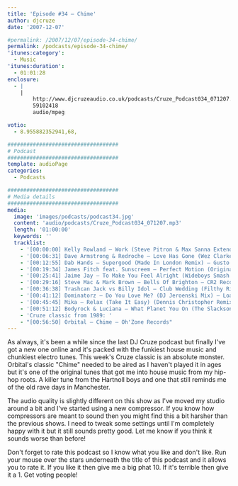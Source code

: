 ```yaml
---
title: 'Episode #34 – Chime'
author: djcruze
date: '2007-12-07'

#permalink: /2007/12/07/episode-34-chime/
permalink: /podcasts/episode-34-chime/
'itunes:category':
  - Music
'itunes:duration':
  - 01:01:28
enclosure:
  - |
    |
        http://www.djcruzeaudio.co.uk/podcasts/Cruze_Podcast034_071207.mp3
        59102418
        audio/mpeg

votio:
  - 8.955882352941,68,

###################################
# Podcast
###################################
template: audioPage
categories:
  - Podcasts

###################################
# Media details
###################################
media:
  image: 'images/podcasts/podcast34.jpg'
  content: 'audio/podcasts/Cruze_Podcast034_071207.mp3'
  length: '01:00:00'
  keywords: ''
  tracklist:
    - '[00:00:00] Kelly Rowland – Work (Steve Pitron & Max Sanna Extended Remix) – RCA'
    - '[00:06:31] Dave Armstrong & Redroche – Love Has Gone (Wez Clarke Remix) – Hed Kandi'
    - '[00:12:55] Dab Hands – Supergood (Made In London Remix) – Gusto'
    - '[00:19:34] James Fitch feat. Sunscreem – Perfect Motion (Original Mix) – Cayenne Recordings'
    - '[00:25:41] Jaime Jay – To Make You Feel Alright (Wideboys Smash N Grab Dub Mix) – White'
    - '[00:29:16] Steve Mac & Mark Brown – Bells Of Brighton – CR2 Records'
    - '[00:36:38] Trashcan Jack vs Billy Idol – Club Wedding (Filthy Rich Dub) – Frenetic'
    - '[00:41:12] Dominatorz – Do You Love Me? (DJ Jeroenski Mix) – Loaded'
    - '[00:45:45] Mika – Relax (Take It Easy) (Dennis Christopher Remix) – Casablanca'
    - '[00:51:12] Bodyrock & Luciana – What Planet You On (The Slacksons Mix) – Phonetic'
    - 'Cruze classic from 1989: '
    - "[00:56:50] Orbital – Chime – Oh'Zone Records"
---
```


As always, it's been a while since the last DJ Cruze podcast but finally I've got a new one online and it's packed with the funkiest house music and chunkiest electro tunes. This week's Cruze classic is an absolute monster. Orbital's classic "Chime" needed to be aired as I haven't played it in ages but it's one of the original tunes that got me into house music from my hip-hop roots. A killer tune from the Hartnoll boys and one that still reminds me of the old rave days in Manchester.

The audio quality is slightly different on this show as I've moved my studio around a bit and I've started using a new compressor. If you know how compressors are meant to sound then you might find this a bit harsher than the previous shows. I need to tweak some settings until I'm completely happy with it but it still sounds pretty good. Let me know if you think it sounds worse than before!

Don't forget to rate this podcast so I know what you like and don't like. Run your mouse over the stars underneath the title of this podcast and it allows you to rate it. If you like it then give me a big phat 10. If it's terrible then give it a 1. Get voting people!

[1]: http://www.djcruze.co.uk/cms/wp-content/DownloadButton.gif
[2]: http://www.djcruzeaudio.co.uk/podcasts/Cruze_Podcast034_071207.mp3
